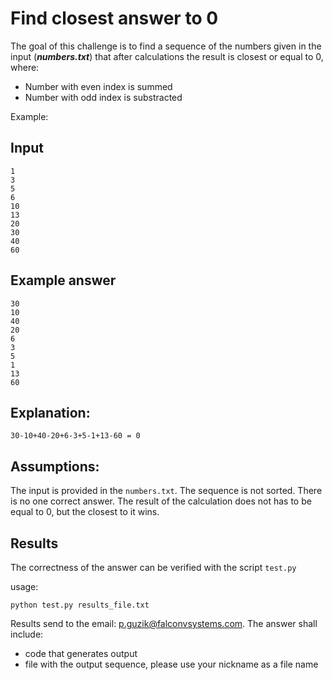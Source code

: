 # Find closest answer to 0

The goal of this challenge is to find a sequence of the numbers given in the input (__*numbers.txt*__) that after calculations the result is closest or equal to 0, where:  
- Number with even index is summed
- Number with odd index is substracted

Example:

## Input
```
1
3
5
6
10
13
20
30
40
60
```
## Example answer
```
30
10
40
20
6
3
5
1
13
60
```
## Explanation:
```
30-10+40-20+6-3+5-1+13-60 = 0
```
## Assumptions:
The input is provided in the `numbers.txt`. The sequence is not sorted. There is no one correct answer. The result of the calculation does not has to be equal to 0, but the closest to it wins. 

## Results 
The correctness of the answer can be verified with the script `test.py`

usage:
```
python test.py results_file.txt
```

Results send to the email: [p.guzik@falconvsystems.com](p.guzik@falconvsystems.com). The answer shall include:
- code that generates output
- file with the output sequence, please use your nickname as a file name
